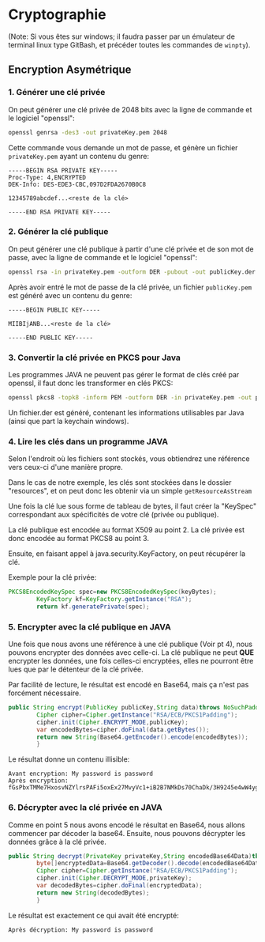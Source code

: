 # Cryptographie

(Note: Si vous êtes sur windows; il faudra passer par un émulateur de terminal linux type GitBash, et précéder toutes
les commandes de `winpty`).

## Encryption Asymétrique

### 1. Générer une clé privée

On peut générer une clé privée de 2048 bits avec la ligne de commande et le logiciel "openssl":

```bash
openssl genrsa -des3 -out privateKey.pem 2048
```

Cette commande vous demande un mot de passe, et génère un fichier `privateKey.pem` ayant un contenu du genre:

```
-----BEGIN RSA PRIVATE KEY-----
Proc-Type: 4,ENCRYPTED
DEK-Info: DES-EDE3-CBC,097D2FDA2670B0C8

12345789abcdef...<reste de la clé>

-----END RSA PRIVATE KEY-----
```

### 2. Générer la clé publique

On peut générer une clé publique à partir d'une clé privée et de son mot de passe, avec la ligne de commande et le
logiciel "openssl":

```bash
openssl rsa -in privateKey.pem -outform DER -pubout -out publicKey.der
```

Après avoir entré le mot de passe de la clé privée, un fichier `publicKey.pem` est généré avec un contenu du genre:

```
-----BEGIN PUBLIC KEY-----

MIIBIjANB...<reste de la clé>

-----END PUBLIC KEY-----

```

### 3. Convertir la clé privée en PKCS pour Java

Les programmes JAVA ne peuvent pas gérer le format de clés créé par openssl, il faut donc les transformer en clés PKCS:

```bash
openssl pkcs8 -topk8 -inform PEM -outform DER -in privateKey.pem -out privateKey.der -nocrypt
```

Un fichier.der est généré, contenant les informations utilisables par Java (ainsi que part la keychain windows).

### 4. Lire les clés dans un programme JAVA

Selon l'endroit où les fichiers sont stockés, vous obtiendrez une référence vers ceux-ci d'une manière propre.

Dans le cas de notre exemple, les clés sont stockées dans le dossier "resources", et on peut donc les obtenir via un
simple `getResourceAsStream`

Une fois la clé lue sous forme de tableau de bytes, il faut créer la "KeySpec" correspondant aux spécificités de votre
clé (privée ou publique).

La clé publique est encodée au format X509 au point 2. La clé privée est donc encodée au format PKCS8 au point 3.

Ensuite, en faisant appel à java.security.KeyFactory, on peut récupérer la clé.

Exemple pour la clé privée:

```java
PKCS8EncodedKeySpec spec=new PKCS8EncodedKeySpec(keyBytes);
        KeyFactory kf=KeyFactory.getInstance("RSA");
        return kf.generatePrivate(spec);
```

### 5. Encrypter avec la clé publique en JAVA

Une fois que nous avons une référence à une clé publique (Voir pt 4), nous pouvons encrypter des données avec celle-ci.
La clé publique ne peut **QUE** encrypter les données, une fois celles-ci encryptées, elles ne pourront être lues que
par le détenteur de la clé privée.

Par facilité de lecture, le résultat est encodé en Base64, mais ça n'est pas forcément nécessaire.

```java
public String encrypt(PublicKey publicKey,String data)throws NoSuchPaddingException,NoSuchAlgorithmException,InvalidKeyException,IllegalBlockSizeException,BadPaddingException{
        Cipher cipher=Cipher.getInstance("RSA/ECB/PKCS1Padding");
        cipher.init(Cipher.ENCRYPT_MODE,publicKey);
        var encodedBytes=cipher.doFinal(data.getBytes());
        return new String(Base64.getEncoder().encode(encodedBytes));
        }
```

Le résultat donne un contenu illisible:

```
Avant encryption: My password is password
Après encryption: fGsPbxTMMe7HxosvNZYlrsPAFi5oxEx27MvyVc1+iB2B7NMkDs70ChaDk/3H9245e4wW4ygGQ03udqF8ylzekjX9IdnlLhYw3qd/SZHQa01rsLZ93ph+kwKVPmSm3KjIZ8NAHncLfFXNoSqsRH+G/uN7BZ9JUeKj5mE+EX24KB8jft1i6XZNsH5fcVa86C5HkQMsFqhRqvh47U0faro3LbB0Na9ER/WvaKz8nEU7Q7I8lBFFCfKNlYgP22iYSPxnXCBLdF9rSaYIfKtzBvGEt+cRTNRvHjHiQ8R3oxw0haQbvXfqkoW3aoUsCM8YE0J3ctVaGX3ExBp/nbBt5EToXQ==
```

### 6. Décrypter avec la clé privée en JAVA

Comme en point 5 nous avons encodé le résultat en Base64, nous allons commencer par décoder la base64. Ensuite, nous
pouvons décrypter les données grâce à la clé privée.

```java
public String decrypt(PrivateKey privateKey,String encodedBase64Data)throws NoSuchPaddingException,NoSuchAlgorithmException,InvalidKeyException,IllegalBlockSizeException,BadPaddingException{
        byte[]encryptedData=Base64.getDecoder().decode(encodedBase64Data);
        Cipher cipher=Cipher.getInstance("RSA/ECB/PKCS1Padding");
        cipher.init(Cipher.DECRYPT_MODE,privateKey);
        var decodedBytes=cipher.doFinal(encryptedData);
        return new String(decodedBytes);
        }
```

Le résultat est exactement ce qui avait été encrypté:

```
Après décryption: My password is password
```

